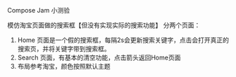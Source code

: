 Compose Jam 小测验

模仿淘宝页面做的搜索框【但没有实现实际的搜索功能】
分两个页面：
1. Home 页面是一个假的搜索框，每隔2s会更新搜索关键字，点击会打开真正的搜索页，并将关键字带到搜索框。
2. Search 页面，有基本的清空功能，点击箭头返回Home页面
3. 布局参考淘宝，颜色按照默认主题

